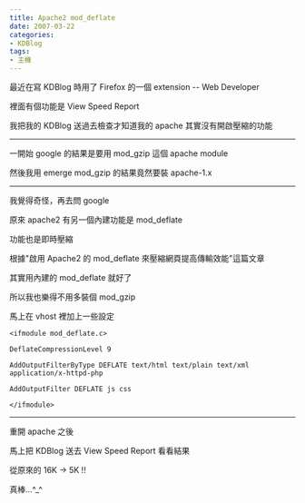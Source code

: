 ```yaml
---
title: Apache2 mod_deflate
date: 2007-03-22
categories:
- KDBlog
tags:
- 主機
---
```

最近在寫 KDBlog 時用了 Firefox 的一個 extension -- Web Developer

裡面有個功能是 View Speed Report

我把我的 KDBlog 送過去檢查才知道我的 apache 其實沒有開啟壓縮的功能

---

一開始 google 的結果是要用 mod_gzip 這個 apache module

然後我用 emerge mod_gzip 的結果竟然要裝 apache-1.x

---

我覺得奇怪，再去問 google

原來 apache2 有另一個內建功能是 mod_deflate

功能也是即時壓縮

根據"啟用 Apache2 的 mod_deflate 來壓縮網頁提高傳輸效能"這篇文章

其實用內建的 mod_deflate 就好了

所以我也樂得不用多裝個 mod_gzip

馬上在 vhost 裡加上一些設定

```
<ifmodule mod_deflate.c>

DeflateCompressionLevel 9

AddOutputFilterByType DEFLATE text/html text/plain text/xml application/x-httpd-php

AddOutputFilter DEFLATE js css

</ifmodule>
```

---

重開 apache 之後

馬上把 KDBlog 送去 View Speed Report 看看結果

從原來的 16K -> 5K !!

真棒...^_^

